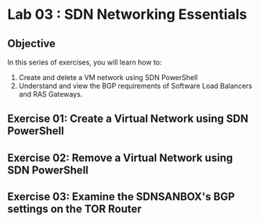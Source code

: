 # Lab 03 : SDN Networking Essentials


## Objective

In this series of exercises, you will learn how to:

1. Create and delete a VM network using SDN PowerShell
2. Understand and view the BGP requirements of Software Load Balancers and RAS Gateways.

## Exercise 01:   Create a Virtual Network using SDN PowerShell

## Exercise 02:   Remove a Virtual Network using SDN PowerShell

## Exercise 03:   Examine the SDNSANBOX's BGP settings on the TOR Router